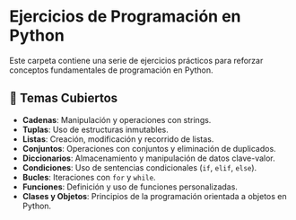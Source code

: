 # Ejercicios de Programación en Python

Este carpeta contiene una serie de ejercicios prácticos para reforzar conceptos fundamentales de programación en Python.

## 📌 Temas Cubiertos
- **Cadenas**: Manipulación y operaciones con strings.
- **Tuplas**: Uso de estructuras inmutables.
- **Listas**: Creación, modificación y recorrido de listas.
- **Conjuntos**: Operaciones con conjuntos y eliminación de duplicados.
- **Diccionarios**: Almacenamiento y manipulación de datos clave-valor.
- **Condiciones**: Uso de sentencias condicionales (`if`, `elif`, `else`).
- **Bucles**: Iteraciones con `for` y `while`.
- **Funciones**: Definición y uso de funciones personalizadas.
- **Clases y Objetos**: Principios de la programación orientada a objetos en Python.

